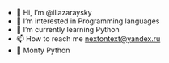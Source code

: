 - 👋 Hi, I’m @iliazaraysky
- 👀 I’m interested in Programming languages
- 🌱 I’m currently learning Python
- 📫 How to reach me nextontext@yandex.ru
- 🐍 Monty Python

<!---
iliazaraysky/iliazaraysky is a ✨ special ✨ repository because its `README.md` (this file) appears on your GitHub profile.
You can click the Preview link to take a look at your changes.
--->

